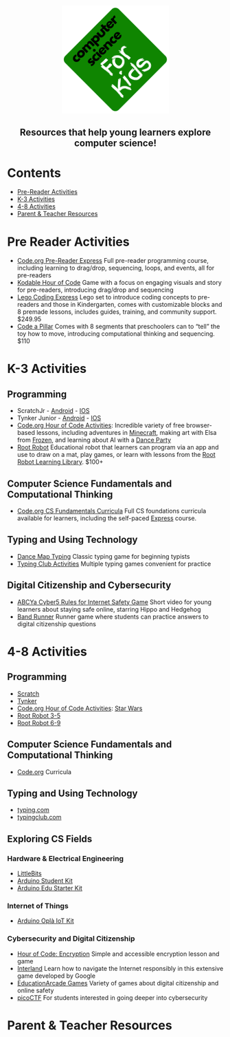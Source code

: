 <div align="center", text-align="center">
  
  <img src="CSforKidsLogo.png" width="250" height="250">
  <h2>Resources that help young learners explore computer science!</h2>
  
</div>

# Contents
- [Pre-Reader Activities](#Pre-Reader-Activities)
- [K-3 Activities](#K-3-Activities)
- [4-8 Activities](#4-8-Activities)
- [Parent & Teacher Resources](#Parent-&-Teacher-Resources)

# Pre Reader Activities
- [Code.org Pre-Reader Express](https://studio.code.org/s/pre-express-2023) Full pre-reader programming course, including learning to drag/drop, sequencing, loops, and events, all for pre-readers
- [Kodable Hour of Code](https://www.kodable.com/hour-of-code/self-guided) Game with a focus on engaging visuals and story for pre-readers, introducing drag/drop and sequencing
- [Lego Coding Express](https://education.lego.com/en-us/products/coding-express-by-lego-education/45025/) Lego set to introduce coding concepts to pre-readers and those in Kindergarten, comes with customizable blocks and 8 premade lessons, includes guides, training, and community support. $249.95
- [Code a Pillar](https://www.amazon.com/Fisher-Price-Think-Learn-Code-a-Pillar-Twist/dp/B07MLXX9NN) Comes with 8 segments that preschoolers can to “tell” the toy how to move, introducing computational thinking and sequencing. $110

# K-3 Activities
## Programming
- ScratchJr - [Android](https://play.google.com/store/apps/details?id=org.scratchjr.android&hl=en_US) - [IOS](https://apps.apple.com/us/app/scratchjr/id895485086)
- Tynker Junior - [Android](https://play.google.com/store/apps/details?id=com.tynker.TynkerIconCoding&hl=en_US) - [IOS](https://apps.apple.com/us/app/tynker-junior-coding-for-kids/id1393933000)
- [Code.org Hour of Code Activities](https://studio.code.org/catalog?marketingInitiative=hoc): Incredible variety of free browser-based lessons, including adventures in [Minecraft](https://studio.code.org/s/mc/lessons/1/levels/1), making art with Elsa from [Frozen](https://studio.code.org/s/frozen/lessons/1/levels/1), and learning about AI with a [Dance Party](https://studio.code.org/s/dance-ai-2023/lessons/1/levels/1)
- [Root Robot](https://edu.irobot.com/shop/coding-robots/root?variant=269694) Educational robot that learners can program via an app and use to draw on a mat, play games, or learn with lessons from the [Root Robot Learning Library](https://edu.irobot.com/learning-library?gradeValue=PreK-K&toggle=lessons). $100+ 

## Computer Science Fundamentals and Computational Thinking
- [Code.org CS Fundamentals Curricula](https://code.org/curriculum/csf#pick-a-course) Full CS foundations curricula available for learners, including the self-paced [Express](https://studio.code.org/s/express-2023/lessons/1/levels/1) course.

## Typing and Using Technology
- [Dance Map Typing](https://www.bbc.co.uk/bitesize/articles/z3c6tfr#zn9s3qt) Classic typing game for beginning typists
- [Typing Club Activities](https://www.typingclub.com/kids-typing) Multiple typing games convenient for practice

## Digital Citizenship and Cybersecurity
- [ABCYa Cyber5 Rules for Internet Safety Game](https://www.abcya.com/games/cyber_five_internet_safety) Short video for young learners about staying safe online, starring Hippo and Hedgehog
- [Band Runner](https://www.ceopeducation.co.uk/8_10/) Runner game where students can practice answers to digital citizenship questions

# 4-8 Activities
## Programming
- [Scratch](https://scratch.mit.edu/)
- [Tynker](https://www.tynker.com/)
- [Code.org Hour of Code Activities](): [Star Wars](https://studio.code.org/s/starwarsblocks/lessons/1/levels/1)
- [Root Robot 3-5](https://edu.irobot.com/learning-library?gradeValue=Grades%203-5&toggle=lessons)
- [Root Robot 6-9](https://edu.irobot.com/learning-library?gradeValue=Grades%206-9&toggle=lessons)

## Computer Science Fundamentals and Computational Thinking
- [Code.org](https://studio.code.org/catalog?grade=grade_4&grade=grade_5&grade=grade_6&grade=grade_7&grade=grade_8) Curricula

## Typing and Using Technology
- [typing.com](typing.com)
- [typingclub.com](typingclub.com)

## Exploring CS Fields
### Hardware & Electrical Engineering
- [LittleBits](https://classroom.littlebits.com/getting-started)
- [Arduino Student Kit](https://store-usa.arduino.cc/collections/kits/products/arduino-student-kit)
- [Arduino Edu Starter Kit](https://www.arduino.cc/education/edu-starter-kit/)
### Internet of Things
- [Arduino Oplà IoT Kit](https://store-usa.arduino.cc/collections/kits/products/arduino-opla-iot-kit)
### Cybersecurity and Digital Citizenship
- [Hour of Code: Encryption](https://studio.code.org/s/hoc-encryption/lessons/1/levels/1) Simple and accessible encryption lesson and game
- [Interland](https://beinternetawesome.withgoogle.com/en_us/interland) Learn how to navigate the Internet responsibly in this extensive game developed by Google
- [EducationArcade Games](https://www.educationarcade.co.nz/game-time) Variety of games about digital citizenship and online safety
- [picoCTF](https://picoctf.org/get_started.html) For students interested in going deeper into cybersecurity
# Parent & Teacher Resources

